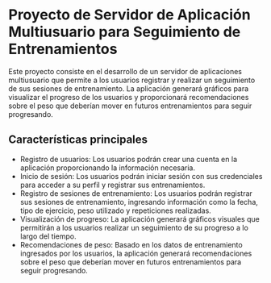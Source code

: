 # Proyecto de Servidor de Aplicación Multiusuario para Seguimiento de Entrenamientos

Este proyecto consiste en el desarrollo de un servidor de aplicaciones multiusuario que permite a los usuarios registrar y realizar un seguimiento de sus sesiones de entrenamiento. La aplicación generará gráficos para visualizar el progreso de los usuarios y proporcionará recomendaciones sobre el peso que deberían mover en futuros entrenamientos para seguir progresando.

## Características principales

- Registro de usuarios: Los usuarios podrán crear una cuenta en la aplicación proporcionando la información necesaria.
- Inicio de sesión: Los usuarios podrán iniciar sesión con sus credenciales para acceder a su perfil y registrar sus entrenamientos.
- Registro de sesiones de entrenamiento: Los usuarios podrán registrar sus sesiones de entrenamiento, ingresando información como la fecha, tipo de ejercicio, peso utilizado y repeticiones realizadas.
- Visualización de progreso: La aplicación generará gráficos visuales que permitirán a los usuarios realizar un seguimiento de su progreso a lo largo del tiempo.
- Recomendaciones de peso: Basado en los datos de entrenamiento ingresados por los usuarios, la aplicación generará recomendaciones sobre el peso que deberían mover en futuros entrenamientos para seguir progresando.